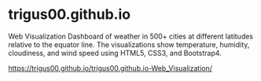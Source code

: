 # trigus00.github.io

Web Visualization Dashboard of weather in 500+ cities at different latitudes relative to the equator line. The visualizations show temperature, humidity, cloudiness, and wind speed using HTML5, CSS3, and Bootstrap4. 

https://trigus00.github.io/trigus00.github.io-Web_Visualization/
